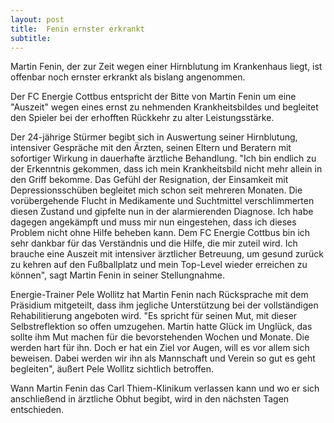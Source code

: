 ```yaml
---
layout: post
title:  Fenin ernster erkrankt
subtitle:  
---
```


Martin Fenin, der zur Zeit wegen einer Hirnblutung im Krankenhaus liegt, ist offenbar noch ernster erkrankt als bislang angenommen. 

Der FC Energie Cottbus entspricht der Bitte von Martin Fenin um eine "Auszeit" wegen eines ernst zu nehmenden Krankheitsbildes und begleitet den Spieler bei der erhofften Rückkehr zu alter Leistungsstärke.  
  
Der 24-jährige Stürmer begibt sich in Auswertung seiner Hirnblutung, intensiver Gespräche mit den Ärzten, seinen Eltern und Beratern mit sofortiger Wirkung in dauerhafte ärztliche Behandlung. "Ich bin endlich zu der Erkenntnis gekommen, dass ich mein Krankheitsbild nicht mehr allein in den Griff bekomme. Das Gefühl der Resignation, der Einsamkeit mit Depressionsschüben begleitet mich schon seit mehreren Monaten. Die vorübergehende Flucht in Medikamente und Suchtmittel verschlimmerten diesen Zustand und gipfelte nun in der alarmierenden Diagnose. Ich habe dagegen angekämpft und muss mir nun eingestehen, dass ich dieses Problem nicht ohne Hilfe beheben kann. Dem FC Energie Cottbus bin ich sehr dankbar für das Verständnis und die Hilfe, die mir zuteil wird. Ich brauche eine Auszeit mit intensiver ärztlicher Betreuung, um gesund zurück zu kehren auf den Fußballplatz und mein Top-Level wieder erreichen zu können", sagt Martin Fenin in seiner Stellungnahme.  
  
Energie-Trainer Pele Wollitz hat Martin Fenin nach Rücksprache mit dem Präsidium mitgeteilt, dass ihm jegliche Unterstützung bei der vollständigen Rehabilitierung angeboten wird. "Es spricht für seinen Mut, mit dieser Selbstreflektion so offen umzugehen. Martin hatte Glück im Unglück, das sollte ihm Mut machen für die bevorstehenden Wochen und Monate. Die werden hart für ihn. Doch er hat ein Ziel vor Augen, will es vor allem sich beweisen. Dabei werden wir ihn als Mannschaft und Verein so gut es geht begleiten", äußert Pele Wollitz sichtlich betroffen.  
  
Wann Martin Fenin das Carl Thiem-Klinikum verlassen kann und wo er sich anschließend in ärztliche Obhut begibt, wird in den nächsten Tagen entschieden.
